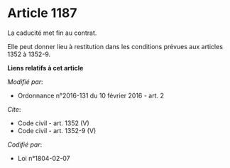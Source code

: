 # Article 1187

La caducité met fin au contrat. 

Elle peut donner lieu à restitution dans les conditions prévues aux articles 1352 à 1352-9.

**Liens relatifs à cet article**

_Modifié par_:

  - Ordonnance n°2016-131 du 10 février 2016 - art. 2

_Cite_:

  - Code civil - art. 1352 (V)
  - Code civil - art. 1352-9 (V)

_Codifié par_:

  - Loi n°1804-02-07
